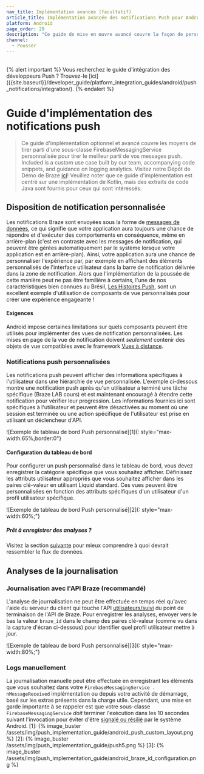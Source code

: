 ```yaml
---
nav_title: Implémentation avancée (facultatif)
article_title: Implémentation avancée des notifications Push pour Android (facultatif)
platform: Android
page_order: 29
description: "Ce guide de mise en œuvre avancé couvre la façon de personnaliser la mise en page des notifications push pour afficher des informations spécifiques à l'utilisateur dans vos messages. On y trouve également un exemple de cas d'utilisation construit par notre équipe, des extraits de code accompagnateurs et des conseils sur la journalisation des analyses."
channel:
  - Pousser
---
```


<br>
{% alert important %}
Vous recherchez le guide d'intégration des développeurs Push ? Trouvez-le [ici]({{site.baseurl}}/developer_guide/platform_integration_guides/android/push_notifications/integration/).
{% endalert %}

# Guide d'implémentation des notifications push

> Ce guide d'implémentation optionnel et avancé couvre les moyens de tirer parti d'une sous-classe FirebaseMessagingService personnalisée pour tirer le meilleur parti de vos messages push. Included is a custom use case built by our team, accompanying code snippets, and guidance on logging analytics. Visitez notre Dépôt de Démo de Braze [ici](https://github.com/braze-inc/braze-growth-shares-android-demo-app)! Veuillez noter que ce guide d'implémentation est centré sur une implémentation de Kotlin, mais des extraits de code Java sont fournis pour ceux qui sont intéressés.

## Disposition de notification personnalisée

Les notifications Braze sont envoyées sous la forme de [messages de données](https://firebase.google.com/docs/cloud-messaging/concept-options), ce qui signifie que votre application aura toujours une chance de répondre et d'exécuter des comportements en conséquence, même en arrière-plan (c'est en contraste avec les messages de notification, qui peuvent être gérées automatiquement par le système lorsque votre application est en arrière-plan). Ainsi, votre application aura une chance de personnaliser l'expérience par, par exemple en affichant des éléments personnalisés de l'interface utilisateur dans la barre de notification délivrée dans la zone de notification. Alors que l'implémentation de la poussée de cette manière peut ne pas être familière à certains, l'une de nos caractéristiques bien connues au Brésil, [Les Histoires Push]({{site.baseurl}}/user_guide/message_building_by_channel/push/advanced_push_options/push_stories/), sont un excellent exemple d'utilisation de composants de vue personnalisés pour créer une expérience engageante !

#### Exigences

Android impose certaines limitations sur quels composants peuvent être utilisés pour implémenter des vues de notification personnalisées. Les mises en page de la vue de notification doivent _seulement_ contenir des objets de vue compatibles avec le framework [Vues à distance](https://developer.android.com/reference/android/widget/RemoteViews).

### Notifications push personnalisées

Les notifications push peuvent afficher des informations spécifiques à l'utilisateur dans une hiérarchie de vue personnalisée. L'exemple ci-dessous montre une notification push après qu'un utilisateur a terminé une tâche spécifique (Braze LAB cours) et est maintenant encouragé à étendre cette notification pour vérifier leur progression. Les informations fournies ici sont spécifiques à l'utilisateur et peuvent être désactivées au moment où une session est terminée ou une action spécifique de l'utilisateur est prise en utilisant un déclencheur d'API.

!\[Exemple de tableau de bord Push personnalisé\]\[1\]{: style="max-width:65%;border:0"}

#### Configuration du tableau de bord

Pour configurer un push personnalisé dans le tableau de bord, vous devez enregistrer la catégorie spécifique que vous souhaitez afficher. Définissez les attributs utilisateur appropriés que vous souhaitez afficher dans les paires clé-valeur en utilisant Liquid standard. Ces vues peuvent être personnalisées en fonction des attributs spécifiques d'un utilisateur d'un profil utilisateur spécifique.

!\[Exemple de tableau de bord Push personnalisé\]\[2\]{: style="max-width:60%;"}

##### Prêt à enregistrer des analyses ?
Visitez la section [suivante](#logging-analytics) pour mieux comprendre à quoi devrait ressembler le flux de données.

## Analyses de la journalisation

### Journalisation avec l'API Braze (recommandé)

L'analyse de journalisation ne peut être effectuée en temps réel qu'avec l'aide du serveur du client qui touche l'API [utilisateurs/suivi]({{site.baseurl}}/api/endpoints/user_data/post_user_track/) du point de terminaison de l'API de Braze. Pour enregistrer les analyses, envoyer vers le bas la valeur `braze_id` dans le champ des paires clé-valeur (comme vu dans la capture d'écran ci-dessous) pour identifier quel profil utilisateur mettre à jour.

!\[Exemple de tableau de bord Push personnalisé\]\[3\]{: style="max-width:80%;"}

### Logs manuellement

La journalisation manuelle peut être effectuée en enregistrant les éléments que vous souhaitez dans votre `FirebaseMessagingService . nMessageReceived` implémentation ou depuis votre activité de démarrage, basé sur les extras présents dans la charge utile. Cependant, une mise en garde importante à se rappeler est que votre sous-classe `FirebaseMessagingService` _doit_ terminer l'exécution dans les 10 secondes suivant l'invocation pour éviter d'être [signalé ou résilié](https://firebase.google.com/docs/cloud-messaging/android/receive) par le système Android.
[1]: {% image_buster /assets/img/push_implementation_guide/android_push_custom_layout.png %} [2]: {% image_buster /assets/img/push_implementation_guide/push5.png %} [3]: {% image_buster /assets/img/push_implementation_guide/android_braze_id_configuration.png %}

